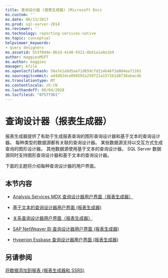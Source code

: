 ```yaml
---
title: 查询设计器 (报表生成器) |Microsoft Docs
ms.custom: ''
ms.date: 06/13/2017
ms.prod: sql-server-2014
ms.reviewer: ''
ms.technology: reporting-services-native
ms.topic: conceptual
helpviewer_keywords:
- query designers
ms.assetid: 553f0d4e-8b1d-4148-9321-8b41a1e8e1b9
author: maggiesMSFT
ms.author: maggies
manager: kfile
ms.openlocfilehash: 58a7e1a9d5ae71d659cfd214b46f3a004ea71101
ms.sourcegitcommit: ad4d92dce894592a259721a1571b1d8736abacdb
ms.translationtype: MT
ms.contentlocale: zh-CN
ms.lasthandoff: 08/04/2020
ms.locfileid: "87577361"
---
```

# <a name="query-designers-report-builder"></a>查询设计器（报表生成器）
  报表生成器提供了有助于生成报表查询的图形查询设计器和基于文本的查询设计器。 每种类型的数据源都有关联的查询设计器。 某些数据源支持以交互方式生成查询的图形设计器。 其他数据源使用基于文本的查询设计器。 SQL Server 数据源同时支持图形查询设计器和基于文本的查询设计器。  
  
 下面的主题将介绍每种查询设计器的用户界面。  
  
## <a name="in-this-section"></a>本节内容  
  
-   [Analysis Services MDX 查询设计器用户界面（报表生成器）](../../2014/reporting-services/analysis-services-mdx-query-designer-user-interface-report-builder.md)  
  
-   [基于文本的查询设计器用户界面 &#40;报表生成器&#41;](report-data/text-based-query-designer-user-interface-report-builder.md)  
  
-   [关系查询设计器用户界面（报表生成器）](report-data/relational-query-designer-user-interface-report-builder.md)  
  
-   [SAP NetWeaver BI 查询设计器用户界面 &#40;报表生成器&#41;](../../2014/reporting-services/sap-netweaver-bi-query-designer-user-interface-report-builder.md)  
  
-   [Hyperion Essbase 查询设计器用户界面 &#40;报表生成器&#41;](../../2014/reporting-services/hyperion-essbase-query-designer-user-interface-report-builder.md)  
  
## <a name="see-also"></a>另请参阅  
 [将数据添加到报表 &#40;报表生成器和 SSRS&#41;](report-data/report-datasets-ssrs.md)  
  
  
